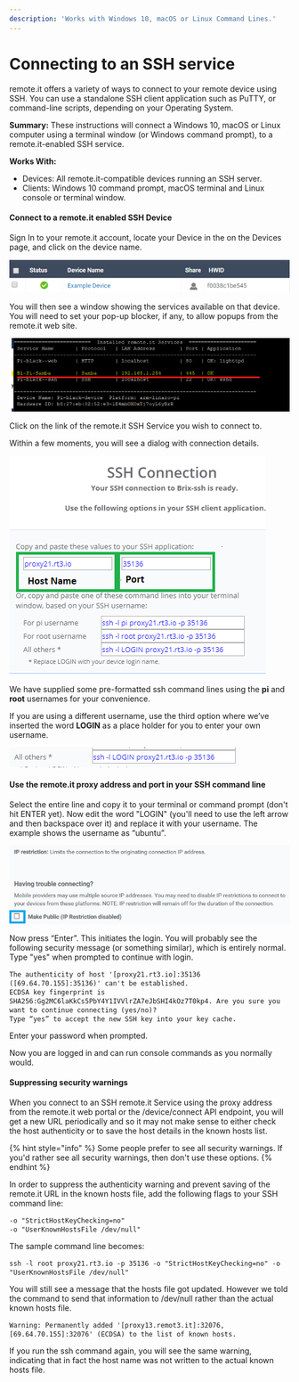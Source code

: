 ```yaml
---
description: 'Works with Windows 10, macOS or Linux Command Lines.'
---
```


# Connecting to an SSH service

remote.it offers a variety of ways to connect to your remote device using SSH.  You can use a standalone SSH client application such as PuTTY, or command-line scripts, depending on your Operating System.

**Summary:** These instructions will connect a Windows 10, macOS or Linux computer using a terminal window \(or Windows command prompt\), to a remote.it-enabled SSH service.

**Works With:**

* Devices: All remote.it-compatible devices running an SSH server.
* Clients: Windows 10 command prompt, macOS terminal and Linux console or terminal window.

#### Connect to a remote.it enabled SSH Device

Sign In to your remote.it account, locate your Device in the on the Devices page, and click on the device name.  

![](../../.gitbook/assets/image%20%2889%29.png)

You will then see a window showing the services available on that device.  You will need to set your pop-up blocker, if any, to allow popups from the remote.it web site.

![](../../.gitbook/assets/image%20%28435%29.png)

Click on the link of the remote.it SSH Service you wish to connect to.  

Within a few moments, you will see a dialog with connection details.

![](../../.gitbook/assets/image%20%2847%29.png)

We have supplied some pre-formatted ssh command lines using the **pi** and **root** usernames for your convenience.

If you are using a different username, use the third option where we’ve inserted the word **LOGIN** as a place holder for you to enter your own username. 

![](../../.gitbook/assets/image%20%2816%29.png)

#### Use the remote.it proxy address and port in your SSH command line

Select the entire line and copy it to your terminal or command prompt \(don't hit ENTER yet\).  Now edit the word "LOGIN" \(you'll need to use the left arrow and then backspace over it\) and replace it with your username.  The example shows the username as “ubuntu”. 

![](../../.gitbook/assets/image%20%28210%29.png)

Now press “Enter”.  This initiates the login. You will probably see the following security message \(or something similar\), which is entirely normal.   Type "yes" when prompted to continue with login.

```text
The authenticity of host '[proxy21.rt3.io]:35136 ([69.64.70.155]:35136)' can't be established. 
ECDSA key fingerprint is SHA256:Gg2MC6laKkCs5PbY4Y1IVVlrZA7eJbSHI4kOz7T0kp4. Are you sure you want to continue connecting (yes/no)?
Type “yes” to accept the new SSH key into your key cache.
```

Enter your password when prompted.

Now you are logged in and can run console commands as you normally would.

#### Suppressing security warnings

When you connect to an SSH remote.it Service using the proxy address from the remote.it web portal or the /device/connect API endpoint, you will get a new URL periodically and so it may not make sense to either check the host authenticity or to save the host details in the known hosts list.

{% hint style="info" %}
Some people prefer to see all security warnings.  If you'd rather see all security warnings, then don't use these options.
{% endhint %}

In order to suppress the authenticity warning and prevent saving of the remote.it URL in the known hosts file, add the following flags to your SSH command line:

```text
-o "StrictHostKeyChecking=no" 
-o "UserKnownHostsFile /dev/null"
```

The sample command line becomes:

```text
ssh -l root proxy21.rt3.io -p 35136 -o "StrictHostKeyChecking=no" -o "UserKnownHostsFile /dev/null"
```

You will still see a message that the hosts file got updated.  However we told the command to send that information to /dev/null rather than the actual known hosts file.

```text
Warning: Permanently added '[proxy13.remot3.it]:32076,[69.64.70.155]:32076' (ECDSA) to the list of known hosts.
```

If you run the ssh command again, you will see the same warning, indicating that in fact the host name was not written to the actual known hosts file.

